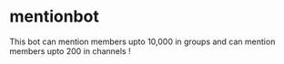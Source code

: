 # mentionbot
This bot can mention members upto 10,000 in groups and can mention members upto 200 in channels !
